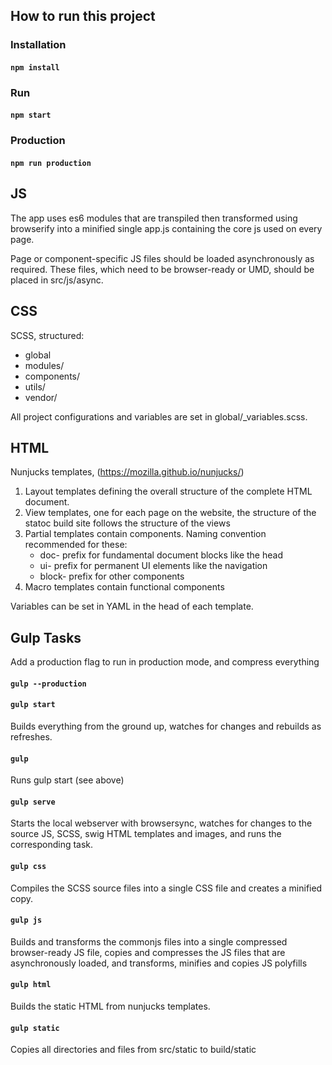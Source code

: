 ## How to run this project

### Installation
#### `npm install`

### Run
#### `npm start`

### Production
#### `npm run production`

## JS
The app uses es6 modules that are transpiled then transformed using browserify into a minified single app.js containing the core js used on every page.

Page or component-specific JS files should be loaded asynchronously as required. These files, which need to be browser-ready or UMD, should be placed in src/js/async.

## CSS
SCSS, structured:

- global
- modules/
- components/
- utils/
- vendor/

All project configurations and variables are set in global/_variables.scss.

## HTML
Nunjucks templates, (https://mozilla.github.io/nunjucks/)

1. Layout templates defining the overall structure of the complete HTML document.
2. View templates, one for each page on the website, the structure of the statoc build site follows the structure of the views
3. Partial templates contain components. Naming convention recommended for these:
    - doc- prefix for fundamental document blocks like the head
    - ui- prefix for permanent UI elements like the navigation
    - block- prefix for other components
4. Macro templates contain functional components

Variables can be set in YAML in the head of each template.

## Gulp Tasks
Add a production flag to run in production mode, and compress everything
#### `gulp --production`

#### `gulp start`

Builds everything from the ground up, watches for changes and rebuilds as refreshes. 

#### `gulp`

Runs gulp start (see above)

#### `gulp serve`

Starts the local webserver with browsersync, watches for changes to the source JS, SCSS, swig HTML templates and images, and runs the corresponding task.

#### `gulp css`

Compiles the SCSS source files into a single CSS file and creates a minified copy.

#### `gulp js`

Builds and transforms the commonjs files into a single compressed browser-ready JS file, copies and compresses the JS files that are asynchronously loaded, and transforms, minifies and copies JS polyfills

#### `gulp html`

Builds the static HTML from nunjucks templates.

#### `gulp static`

Copies all directories and files from src/static to build/static

